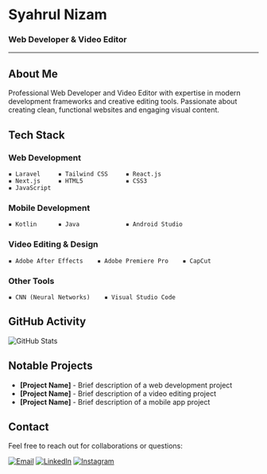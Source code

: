 # Syahrul Nizam

### Web Developer & Video Editor

---

## About Me

Professional Web Developer and Video Editor with expertise in modern development frameworks and creative editing tools. Passionate about creating clean, functional websites and engaging visual content.

## Tech Stack

### Web Development
```
▪️ Laravel     ▪️ Tailwind CSS     ▪️ React.js
▪️ Next.js     ▪️ HTML5            ▪️ CSS3
▪️ JavaScript
```

### Mobile Development
```
▪️ Kotlin      ▪️ Java             ▪️ Android Studio
```

### Video Editing & Design
```
▪️ Adobe After Effects    ▪️ Adobe Premiere Pro    ▪️ CapCut
```

### Other Tools
```
▪️ CNN (Neural Networks)    ▪️ Visual Studio Code
```

## GitHub Activity

![GitHub Stats](https://github-readme-stats.vercel.app/api?username=syahrulnizam7&show_icons=true&theme=calm&hide_border=true&count_private=true&hide=contribs,prs&hide_title=true)

## Notable Projects

- **[Project Name]** - Brief description of a web development project
- **[Project Name]** - Brief description of a video editing project
- **[Project Name]** - Brief description of a mobile app project

## Contact

Feel free to reach out for collaborations or questions:

[![Email](https://img.shields.io/badge/Email-Contact-blue?style=flat-square&logo=gmail)](mailto:your-email@example.com)
[![LinkedIn](https://img.shields.io/badge/LinkedIn-Profile-blue?style=flat-square&logo=linkedin)](https://www.linkedin.com/in/your-linkedin/)
[![Instagram](https://img.shields.io/badge/Instagram-Follow-blue?style=flat-square&logo=instagram)](https://www.instagram.com/your-instagram/)
